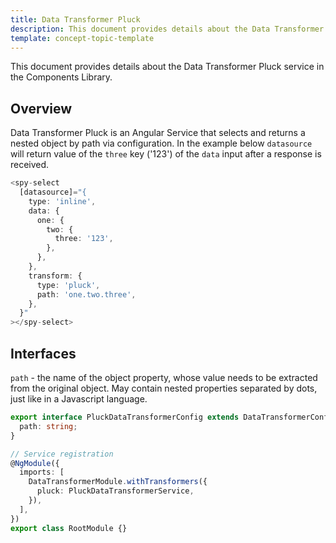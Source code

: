 ```yaml
---
title: Data Transformer Pluck
description: This document provides details about the Data Transformer Pluck service in the Components Library.
template: concept-topic-template
---
```



This document provides details about the Data Transformer Pluck service in the Components Library.

## Overview

Data Transformer Pluck is an Angular Service that selects and returns a nested object by path via configuration.
In the example below `datasource` will return value of the `three` key ('123') of the `data` input after a response is received.

```ts
<spy-select
  [datasource]="{
    type: 'inline',
    data: {
      one: {
        two: {
          three: '123',  
        },
      },
    },
    transform: {
      type: 'pluck',
      path: 'one.two.three',
    },
  }"
></spy-select>
```

## Interfaces

`path` - the name of the object property, whose value needs to be extracted from the original object. May contain nested properties separated by dots, just like in a Javascript language.

```ts
export interface PluckDataTransformerConfig extends DataTransformerConfig {
  path: string;
}

// Service registration
@NgModule({
  imports: [
    DataTransformerModule.withTransformers({
      pluck: PluckDataTransformerService,
    }),
  ],
})
export class RootModule {}
```
